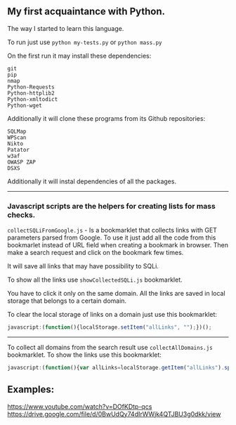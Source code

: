 ## My first acquaintance with Python.
The way I started to learn this language.

To run just use `python my-tests.py` or `python mass.py`

On the first run it may install these dependencies:

```
git
pip
nmap
Python-Requests
Python-httplib2
Python-xmltodict
Python-wget
```

Additionally it will clone these programs from its Github repositories:

```
SQLMap
WPScan
Nikto
Patator
w3af
OWASP ZAP
DSXS
```

Additionally it will instal dependencies of all the packages.


----
### Javascript scripts are the helpers for creating lists for mass checks.
`collectSQLiFromGoogle.js` - Is a bookmarklet that collects links with GET parameters parsed from Google.
To use it just add all the code from this bookmarlet instead of URL field when creating a bookmark in browser.
Then make a search request and click on the bookmark few times.

It will save all links that may have possibility to SQLi.

To show all the links use `showCollectedSQLi.js` bookmarklet.

You have to click it only on the same domain. All the links are saved in local storage that belongs to a certain domain.

To clear the local storage of links on a domain just use this bookmarklet:

```javascript
javascript:(function(){localStorage.setItem("allLinks", "");})();
```

----
To collect all domains from the search result use `collectAllDomains.js` bookmarklet.
To show the links use this bookmarklet:

```javascript
javascript:(function(){var allLinks=localStorage.getItem("allLinks").split("|");for(i=0;i<allLinks.length;i++){document.write(allLinks[i]+"<br>");}})();
```

## Examples:
https://www.youtube.com/watch?v=DOfKDtp-qcs  
https://drive.google.com/file/d/0BwUdQy74dIrWWjk4QTJBU3g0dkk/view